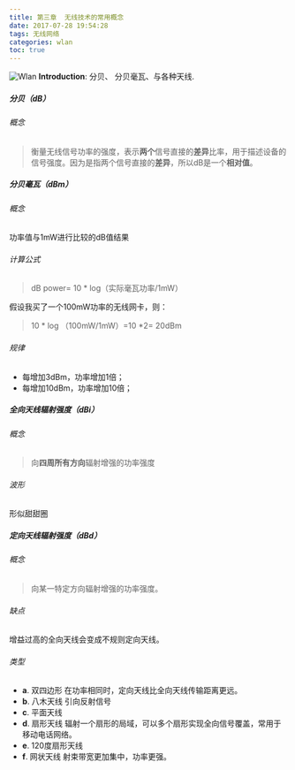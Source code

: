 ```yaml
---
title: 第三章  无线技术的常用概念
date: 2017-07-28 19:54:28
tags: 无线网络
categories: wlan
toc: true
---
```

![Wlan](http://otdo5q3gt.bkt.clouddn.com/communication3.jpg)
**Introduction**: 分贝、 分贝毫瓦、与各种天线.
<!-- more -->

##### 分贝（dB）
###### 概念
>衡量无线信号功率的强度，表示**两个**信号直接的**差异**比率，用于描述设备的信号强度。因为是指两个信号直接的**差异**，所以dB是一个**相对值**。

##### 分贝毫瓦（dBm）
###### 概念
功率值与1mW进行比较的dB值结果

###### 计算公式
>dB power= 10 * log（实际毫瓦功率/1mW）

  假设我买了一个100mW功率的无线网卡，则：
>10 * log （100mW/1mW）=10 *2= 20dBm

###### 规律
- 每增加3dBm，功率增加1倍；
- 每增加10dBm，功率增加10倍；

##### 全向天线辐射强度（dBi）

###### 概念
>向**四周所有方向**辐射增强的功率强度

###### 波形
形似甜甜圈

##### 定向天线辐射强度（dBd）

###### 概念
>向某一特定方向辐射增强的功率强度。

###### 缺点
增益过高的全向天线会变成不规则定向天线。

###### 类型
- **a**. 双四边形
在功率相同时，定向天线比全向天线传输距离更远。
- **b**. 八木天线
引向反射信号
- **c**. 平面天线
- **d**. 扇形天线
辐射一个扇形的局域，可以多个扇形实现全向信号覆盖，常用于移动电话网络。
- **e**. 120度扇形天线
- **f**. 网状天线
射束带宽更加集中，功率更强。